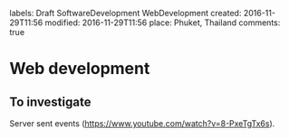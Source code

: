 labels: Draft
		SoftwareDevelopment
		WebDevelopment
created: 2016-11-29T11:56
modified: 2016-11-29T11:56
place: Phuket, Thailand
comments: true

# Web development

## To investigate

Server sent events (https://www.youtube.com/watch?v=8-PxeTgTx6s).
